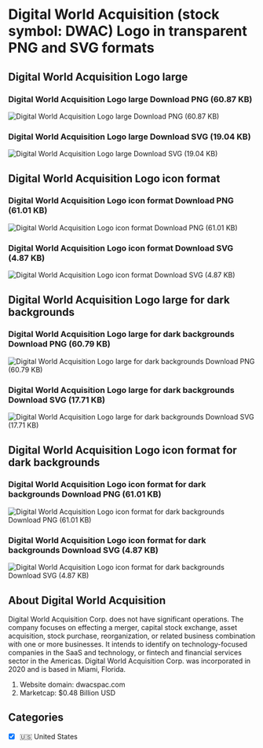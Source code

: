 # Digital World Acquisition (stock symbol: DWAC) Logo in transparent PNG and SVG formats

## Digital World Acquisition Logo large

### Digital World Acquisition Logo large Download PNG (60.87 KB)

![Digital World Acquisition Logo large Download PNG (60.87 KB)](/img/orig/DWAC_BIG-37c9b802.png)

### Digital World Acquisition Logo large Download SVG (19.04 KB)

![Digital World Acquisition Logo large Download SVG (19.04 KB)](/img/orig/DWAC_BIG-09d48ec3.svg)

## Digital World Acquisition Logo icon format

### Digital World Acquisition Logo icon format Download PNG (61.01 KB)

![Digital World Acquisition Logo icon format Download PNG (61.01 KB)](/img/orig/DWAC-98965a09.png)

### Digital World Acquisition Logo icon format Download SVG (4.87 KB)

![Digital World Acquisition Logo icon format Download SVG (4.87 KB)](/img/orig/DWAC-f1898f08.svg)

## Digital World Acquisition Logo large for dark backgrounds

### Digital World Acquisition Logo large for dark backgrounds Download PNG (60.79 KB)

![Digital World Acquisition Logo large for dark backgrounds Download PNG (60.79 KB)](/img/orig/DWAC_BIG.D-10f3bcb8.png)

### Digital World Acquisition Logo large for dark backgrounds Download SVG (17.71 KB)

![Digital World Acquisition Logo large for dark backgrounds Download SVG (17.71 KB)](/img/orig/DWAC_BIG.D-673a393d.svg)

## Digital World Acquisition Logo icon format for dark backgrounds

### Digital World Acquisition Logo icon format for dark backgrounds Download PNG (61.01 KB)

![Digital World Acquisition Logo icon format for dark backgrounds Download PNG (61.01 KB)](/img/orig/DWAC.D-ba5c266a.png)

### Digital World Acquisition Logo icon format for dark backgrounds Download SVG (4.87 KB)

![Digital World Acquisition Logo icon format for dark backgrounds Download SVG (4.87 KB)](/img/orig/DWAC.D-3c8ceff7.svg)

## About Digital World Acquisition

Digital World Acquisition Corp. does not have significant operations. The company focuses on effecting a merger, capital stock exchange, asset acquisition, stock purchase, reorganization, or related business combination with one or more businesses. It intends to identify on technology-focused companies in the SaaS and technology, or fintech and financial services sector in the Americas. Digital World Acquisition Corp. was incorporated in 2020 and is based in Miami, Florida.

1. Website domain: dwacspac.com
2. Marketcap: $0.48 Billion USD


## Categories
- [x] 🇺🇸 United States
